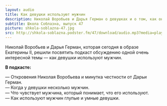 ```yaml
---
layout: audio
title: Как девушки используют мужчин
description: Николай Воробьев и Дарья Герман о девушках и о том, как они используют мужчин.
subtitle: Школа Соблазна, выпуск 47
picture: shkola-soblazna-47.jpg
src: http://shkola-soblazna.podster.fm/47/download/audio.mp3?media=player
---
```


Николай Воробьев и Дарья Герман, которая сегодня в образе Екатерины II, решили посвятить подкаст обсуждению одной очень интересной темы — как девушки используют мужчин.  

**В подкасте:**

— Откровения Николая Воробьева и минутка честности от Дарьи Герман.  
— Когда у девушки несколько мужчин.  
— Что чувствует мужчина, который понимает, что его используют.  
— Как используют мужчин глупые и умные девушки.   
